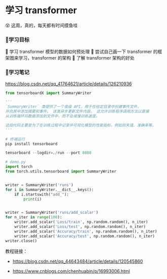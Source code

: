 # 学习 transformer

:dizzy_face: 这周，真的，每天都有时间摸鱼哇

### :star2:学习目标

:black_square_button: 学习 transformer 模型的数据如何预处理
:black_square_button: 尝试自己画一下 transformer 的框架图来学习，transformer 的架构
:black_square_button: 了解 transformer 架构的好处

### 📒学习笔记

<https://blog.csdn.net/qq_41764621/article/details/126210936>

```python
from tensorboardX import SummaryWriter

'''
`SummaryWriter` 类提供了一个高级 API，用于在给定目录中创建事件文件，
并向其中添加摘要和事件。 该类异步更新文件内容。 这允许训练程序调用方法以直接
从训练循环将数据添加到文件中，而不会减慢训练速度。

这段代码主要是为了在训练过程中记录并可视化模型的性能指标，例如损失值、准确率等。
'''

# 终端运行
pip install tensorboard

tensorboard --logdir=./run --port 8088

# demo.py 
import torch
from torch.utils.tensorboard import SummaryWriter


writer = SummaryWriter('runs')
for i in SummaryWriter.__dict__.keys():
    if i.startswith("add_"):
        print(i)


writer = SummaryWriter('runs/add_scalar')
for n_iter in range(100):
    writer.add_scalar('Loss/train', np.random.random(), n_iter)
    writer.add_scalar('Loss/test', np.random.random(), n_iter)
    writer.add_scalar('Accuracy/train', np.random.random(), n_iter)
    writer.add_scalar('Accuracy/test', np.random.random(), n_iter)
writer.close()
```

教程链接：

- <https://blog.csdn.net/qq_44643484/article/details/120545860>

- <https://www.cnblogs.com/chenhuabin/p/16993006.html>
